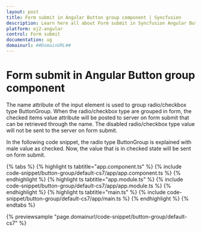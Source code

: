 ```yaml
---
layout: post
title: Form submit in Angular Button group component | Syncfusion
description: Learn here all about Form submit in Syncfusion Angular Button group component of Syncfusion Essential JS 2 and more.
platform: ej2-angular
control: Form submit 
documentation: ug
domainurl: ##DomainURL##
---
```


# Form submit in Angular Button group component

The name attribute of the input element  is used to group radio/checkbox type ButtonGroup. When the radio/checkbox type are grouped in form, the checked items value attribute will be posted to server on form submit that can be retrieved through the name. The disabled radio/checkbox type value will not be sent to the server on form submit.

In the following code snippet, the radio type ButtonGroup is explained with male value as checked.
Now, the value that is in checked state will be sent on form submit.

{% tabs %}
{% highlight ts tabtitle="app.component.ts" %}
{% include code-snippet/button-group/default-cs7/app/app.component.ts %}
{% endhighlight %}
{% highlight ts tabtitle="app.module.ts" %}
{% include code-snippet/button-group/default-cs7/app/app.module.ts %}
{% endhighlight %}
{% highlight ts tabtitle="main.ts" %}
{% include code-snippet/button-group/default-cs7/app/main.ts %}
{% endhighlight %}
{% endtabs %}
  
{% previewsample "page.domainurl/code-snippet/button-group/default-cs7" %}